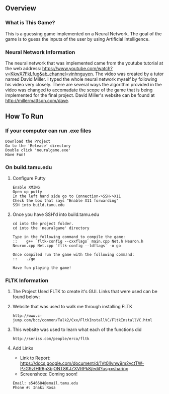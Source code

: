 ## Overview
### What is This Game?
This is a guessing game implemented on a Neural Network. The goal of the game is to guess the inputs of the user by using Artificial Intelligence.

### Neural Network Information
The neural network that was implemented came from the youtube tutorial at the web address: https://www.youtube.com/watch?v=KkwX7FkLfug&ab_channel=vinhnguyen. 
The video was created by a tutor named David Miller. I typed the whole neural network myself by following his video very closely. There are several ways the algorithm
provided in the video was changed to accomadate the scope of the game that is being implemented for the final project. David Miller's website can be found at
http://millermattson.com/dave.

## How To Run
### If your computer can run .exe files
```
Download the Project
Go to the 'Release' directory
Double click 'neuralgame.exe'
Have Fun!
```

### On build.tamu.edu

1. Configure Putty
    ```
    Enable XMING
	Open up putty
	In the left hand side go to Connection->SSH->X11
	Check the box that says "Enable X11 forwarding"
	SSH into build.tamu.edu
    ```
1.	Once you have SSH'd into build.tamu.edu
	```
	cd into the project folder.
	cd into the 'neuralgame' directory
	
	Type in the following command to compile the game:
	::    g++ `fltk-config --cxxflags` main.cpp Net.h Neuron.h Neuron.cpp Net.cpp `fltk-config --ldflags` -o go
	
	Once compiled run the game with the following command: 
	::    ./go
	
	Have fun playing the game!
	```

### FLTK Information

1. The Project Used FLTK to create it's GUI. Links that were used can be found below: 

1. Website that was used to walk me through installing FLTK 

    ```
    http://www.c-jump.com/bcc/common/Talk2/Cxx/FltkInstallVC/FltkInstallVC.html
    ```

1. This website was used to learn what each of the functions did

    ```
    http://seriss.com/people/erco/fltk 
    ```

1. Add Links

    - Link to Report: https://docs.google.com/document/d/1Vt0lIvnw9m2yctTW-PzG9zfHR6p3bjONT8KJZXVRPk8/edit?usp=sharing
    - Screenshots: Coming soon!

    ```
    Email: s546684@email.tamu.edu
	Phone #: Inaki Rosa
    ```
